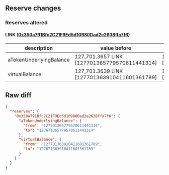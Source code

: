 ## Reserve changes

### Reserves altered

#### LINK ([0x350a791Bfc2C21F9Ed5d10980Dad2e2638ffa7f6](https://optimistic.etherscan.io/address/0x350a791Bfc2C21F9Ed5d10980Dad2e2638ffa7f6))

| description | value before | value after |
| --- | --- | --- |
| aTokenUnderlyingBalance | 127,701.3657 LINK [127701365779570611441314] | 127,671.3657 LINK [127671365779570611441314] |
| virtualBalance | 127,701.3639 LINK [127701363910411601361789] | 127,671.3639 LINK [127671363910411601361789] |


## Raw diff

```json
{
  "reserves": {
    "0x350a791Bfc2C21F9Ed5d10980Dad2e2638ffa7f6": {
      "aTokenUnderlyingBalance": {
        "from": "127701365779570611441314",
        "to": "127671365779570611441314"
      },
      "virtualBalance": {
        "from": "127701363910411601361789",
        "to": "127671363910411601361789"
      }
    }
  }
}
```